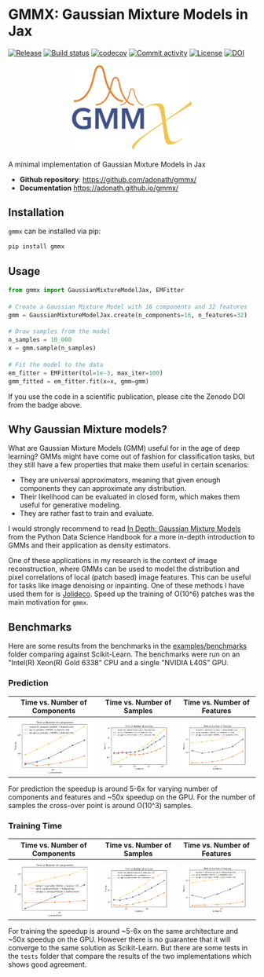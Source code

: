 # GMMX: Gaussian Mixture Models in Jax

[![Release](https://img.shields.io/github/v/release/adonath/gmmx)](https://img.shields.io/github/v/release/adonath/gmmx)
[![Build status](https://img.shields.io/github/actions/workflow/status/adonath/gmmx/main.yml?branch=main)](https://github.com/adonath/gmmx/actions/workflows/main.yml?query=branch%3Amain)
[![codecov](https://codecov.io/gh/adonath/gmmx/branch/main/graph/badge.svg)](https://codecov.io/gh/adonath/gmmx)
[![Commit activity](https://img.shields.io/github/commit-activity/m/adonath/gmmx)](https://img.shields.io/github/commit-activity/m/adonath/gmmx)
[![License](https://img.shields.io/github/license/adonath/gmmx)](https://img.shields.io/github/license/adonath/gmmx)
[![DOI](https://zenodo.org/badge/879790145.svg)](https://doi.org/10.5281/zenodo.14515326)

<p align="center">
<img width="50%" src="https://raw.githubusercontent.com/adonath/gmmx/main/docs/_static/gmmx-logo.png" alt="GMMX Logo"/>
</p>

A minimal implementation of Gaussian Mixture Models in Jax

- **Github repository**: <https://github.com/adonath/gmmx/>
- **Documentation** <https://adonath.github.io/gmmx/>

## Installation

`gmmx` can be installed via pip:

```bash
pip install gmmx
```

## Usage

```python
from gmmx import GaussianMixtureModelJax, EMFitter

# Create a Gaussian Mixture Model with 16 components and 32 features
gmm = GaussianMixtureModelJax.create(n_components=16, n_features=32)

# Draw samples from the model
n_samples = 10_000
x = gmm.sample(n_samples)

# Fit the model to the data
em_fitter = EMFitter(tol=1e-3, max_iter=100)
gmm_fitted = em_fitter.fit(x=x, gmm=gmm)
```

If you use the code in a scientific publication, please cite the Zenodo DOI from the badge above.

## Why Gaussian Mixture models?

What are Gaussian Mixture Models (GMM) useful for in the age of deep learning? GMMs might have come out of fashion for classification tasks, but they still
have a few properties that make them useful in certain scenarios:

- They are universal approximators, meaning that given enough components they can approximate any distribution.
- Their likelihood can be evaluated in closed form, which makes them useful for generative modeling.
- They are rather fast to train and evaluate.

I would strongly recommend to read [In Depth: Gaussian Mixture Models](https://jakevdp.github.io/PythonDataScienceHandbook/05.12-gaussian-mixtures.html) from the Python Data Science Handbook for a more in-depth introduction to GMMs and their
application as density estimators.

One of these applications in my research is the context of image reconstruction, where GMMs can be used to model the distribution and pixel correlations of local (patch based)
image features. This can be useful for tasks like image denoising or inpainting. One of these methods I have used them for is [Jolideco](https://github.com/jolideco/jolideco).
Speed up the training of O(10^6) patches was the main motivation for `gmmx`.

## Benchmarks

Here are some results from the benchmarks in the [examples/benchmarks](https://github.com/adonath/gmmx/tree/main/examples/benchmarks) folder comparing against Scikit-Learn. The benchmarks were run on an "Intel(R) Xeon(R) Gold 6338" CPU and a single "NVIDIA L40S" GPU.

### Prediction

| Time vs. Number of Components                                                                                                       | Time vs. Number of Samples                                                                                                    | Time vs. Number of Features                                                                                                     |
| ----------------------------------------------------------------------------------------------------------------------------------- | ----------------------------------------------------------------------------------------------------------------------------- | ------------------------------------------------------------------------------------------------------------------------------- |
| ![Time vs. Number of Components](https://raw.githubusercontent.com/adonath/gmmx/main/docs/_static/time-vs-n-components-predict.png) | ![Time vs. Number of Samples](https://raw.githubusercontent.com/adonath/gmmx/main/docs/_static/time-vs-n-samples-predict.png) | ![Time vs. Number of Features](https://raw.githubusercontent.com/adonath/gmmx/main/docs/_static/time-vs-n-features-predict.png) |

For prediction the speedup is around 5-6x for varying number of components and features and ~50x speedup on the GPU. For the number of samples the cross-over point is around O(10^3) samples.

### Training Time

| Time vs. Number of Components                                                                                                   | Time vs. Number of Samples                                                                                                | Time vs. Number of Features                                                                                                 |
| ------------------------------------------------------------------------------------------------------------------------------- | ------------------------------------------------------------------------------------------------------------------------- | --------------------------------------------------------------------------------------------------------------------------- |
| ![Time vs. Number of Components](https://raw.githubusercontent.com/adonath/gmmx/main/docs/_static/time-vs-n-components-fit.png) | ![Time vs. Number of Samples](https://raw.githubusercontent.com/adonath/gmmx/main/docs/_static/time-vs-n-samples-fit.png) | ![Time vs. Number of Features](https://raw.githubusercontent.com/adonath/gmmx/main/docs/_static/time-vs-n-features-fit.png) |

For training the speedup is around ~5-6x on the same architecture and ~50x speedup on the GPU. However there is no guarantee that it will converge to the same solution as Scikit-Learn. But there are some tests in the `tests` folder that compare the results of the two implementations which shows good agreement.
